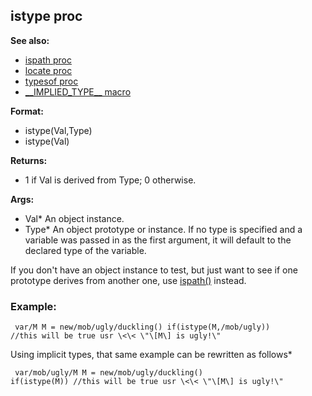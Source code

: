## istype proc
**See also:**
*   [ispath proc](/proc/ispath)
*   [locate proc](/proc/locate)
*   [typesof proc](/proc/typesof)
*   [\_\_IMPLIED_TYPE\_\_ macro](/DM/preprocessor/__IMPLIED_TYPE__)
<!-- -->
**Format:**
*   istype(Val,Type)
*   istype(Val)
<!-- -->
**Returns:**
*   1 if Val is derived from Type; 0 otherwise.
<!-- -->
**Args:**
*   Val* An object instance.
*   Type* An object prototype or instance. If no type is specified and a
    variable was passed in as the first argument, it will default to the
    declared type of the variable.


If you don\'t have an object instance to test, but just want to
see if one prototype derives from another one, use
[ispath()](/proc/ispath) instead.
### Example:

```
 var/M M = new/mob/ugly/duckling() if(istype(M,/mob/ugly))
//this will be true usr \<\< \"\[M\] is ugly!\" 
```



Using implicit types, that same example can be rewritten as
follows* 
```
 var/mob/ugly/M M = new/mob/ugly/duckling()
if(istype(M)) //this will be true usr \<\< \"\[M\] is ugly!\" 
```
